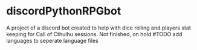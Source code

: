 # discordPythonRPGbot
A project of a discord bot created to help with dice rolling and players stat keeping for Call of Cthulhu sessions. Not finished, on hold
#TODO
add languages to seperate language files
